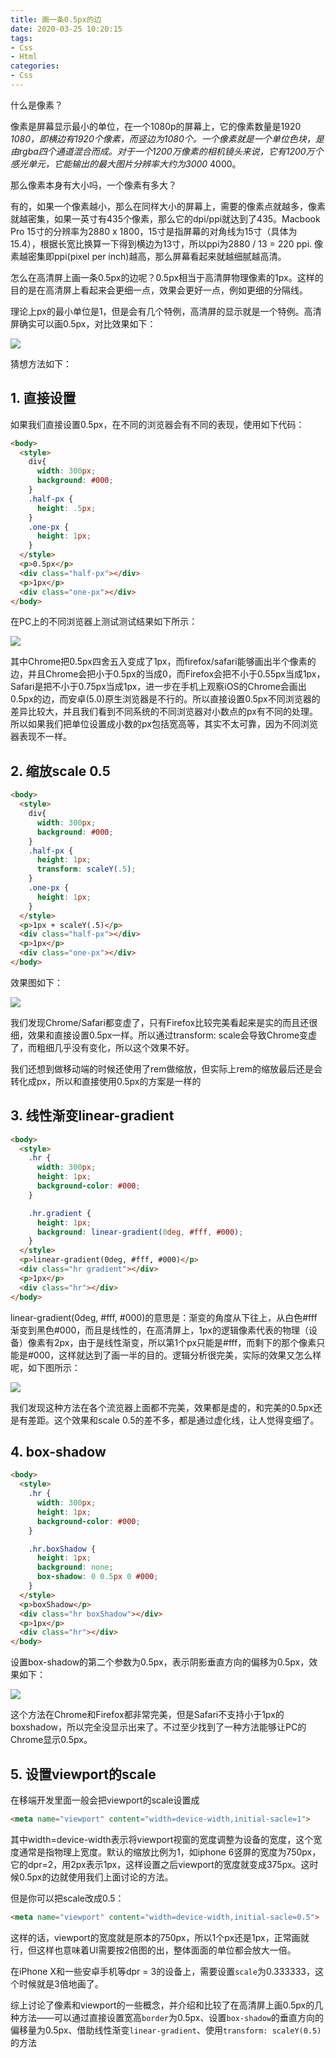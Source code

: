 ```yaml
---
title: 画一条0.5px的边
date: 2020-03-25 10:20:15
tags:
- Css
- Html
categories:
- Css
---
```


什么是像素？

像素是屏幕显示最小的单位，在一个1080p的屏幕上，它的像素数量是1920 *1080，即横边有1920个像素，而竖边为1080个。一个像素就是一个单位色块，是由rgba四个通道混合而成。对于一个1200万像素的相机镜头来说，它有1200万个感光单元，它能输出的最大图片分辨率大约为3000* 4000。

那么像素本身有大小吗，一个像素有多大？

有的，如果一个像素越小，那么在同样大小的屏幕上，需要的像素点就越多，像素就越密集，如果一英寸有435个像素，那么它的dpi/ppi就达到了435。Macbook Pro 15寸的分辨率为2880 x 1800，15寸是指屏幕的对角线为15寸（具体为15.4），根据长宽比换算一下得到横边为13寸，所以ppi为2880 / 13 = 220 ppi. 像素越密集即ppi(pixel per inch)越高，那么屏幕看起来就越细腻越高清。

怎么在高清屏上画一条0.5px的边呢？0.5px相当于高清屏物理像素的1px。这样的目的是在高清屏上看起来会更细一点，效果会更好一点，例如更细的分隔线。 

理论上px的最小单位是1，但是会有几个特例，高清屏的显示就是一个特例。高清屏确实可以画0.5px，对比效果如下： 

 ![](381845-30d6bfdb16105a41.png) 

猜想方法如下：

## 1. 直接设置

如果我们直接设置0.5px，在不同的浏览器会有不同的表现，使用如下代码：

``` html
<body>
  <style>
    div{
      width: 300px;
      background: #000;
    }
    .half-px {
      height: .5px;
    }
    .one-px {
      height: 1px;
    }
  </style>
  <p>0.5px</p>
  <div class="half-px"></div>
  <p>1px</p>
  <div class="one-px"></div>
</body>
```

 在PC上的不同浏览器上测试测试结果如下所示： 

![](0.5px381845-8bc8f0fa7f9fb678.png)

其中Chrome把0.5px四舍五入变成了1px，而firefox/safari能够画出半个像素的边，并且Chrome会把小于0.5px的当成0，而Firefox会把不小于0.55px当成1px，Safari是把不小于0.75px当成1px，进一步在手机上观察iOS的Chrome会画出0.5px的边，而安卓(5.0)原生浏览器是不行的。所以直接设置0.5px不同浏览器的差异比较大，并且我们看到不同系统的不同浏览器对小数点的px有不同的处理。所以如果我们把单位设置成小数的px包括宽高等，其实不太可靠，因为不同浏览器表现不一样。 



## 2. 缩放scale 0.5

```html
<body>
  <style>
    div{
      width: 300px;
      background: #000;
    }
    .half-px {
      height: 1px;
      transform: scaleY(.5);
    }
    .one-px {
      height: 1px;
    }
  </style>
  <p>1px + scaleY(.5)</p>
  <div class="half-px"></div>
  <p>1px</p>
  <div class="one-px"></div>
</body>
```

效果图如下：

![](381845-3b74e4afcb12de3e.png)

我们发现Chrome/Safari都变虚了，只有Firefox比较完美看起来是实的而且还很细，效果和直接设置0.5px一样。所以通过transform: scale会导致Chrome变虚了，而粗细几乎没有变化，所以这个效果不好。

我们还想到做移动端的时候还使用了rem做缩放，但实际上rem的缩放最后还是会转化成px，所以和直接使用0.5px的方案是一样的

## 3. 线性渐变linear-gradient

```html
<body>
  <style>
    .hr {
      width: 300px;
      height: 1px;
      background-color: #000;
    }

    .hr.gradient {
      height: 1px;
      background: linear-gradient(0deg, #fff, #000);
    }
  </style>
  <p>linear-gradient(0deg, #fff, #000)</p>
  <div class="hr gradient"></div>
  <p>1px</p>
  <div class="hr"></div>
</body>
```

linear-gradient(0deg, #fff, #000)的意思是：渐变的角度从下往上，从白色#fff渐变到黑色#000，而且是线性的，在高清屏上，1px的逻辑像素代表的物理（设备）像素有2px，由于是线性渐变，所以第1个px只能是#fff，而剩下的那个像素只能是#000，这样就达到了画一半的目的。逻辑分析很完美，实际的效果又怎么样呢，如下图所示：

![](image-20200325110612191.png)

我们发现这种方法在各个流览器上面都不完美，效果都是虚的，和完美的0.5px还是有差距。这个效果和scale 0.5的差不多，都是通过虚化线，让人觉得变细了。

## 4. box-shadow

```html
<body>
  <style>
    .hr {
      width: 300px;
      height: 1px;
      background-color: #000;
    }

    .hr.boxShadow {
      height: 1px;
      background: none;
      box-shadow: 0 0.5px 0 #000;
    }
  </style>
  <p>boxShadow</p>
  <div class="hr boxShadow"></div>
  <p>1px</p>
  <div class="hr"></div>
</body>
```

设置box-shadow的第二个参数为0.5px，表示阴影垂直方向的偏移为0.5px，效果如下：

![](image-20200325111341469.png)

 这个方法在Chrome和Firefox都非常完美，但是Safari不支持小于1px的boxshadow，所以完全没显示出来了。不过至少找到了一种方法能够让PC的Chrome显示0.5px。 



## 5. 设置viewport的scale

 在移端开发里面一般会把viewport的scale设置成 

```html
<meta name="viewport" content="width=device-width,initial-sacle=1">
```

其中width=device-width表示将viewport视窗的宽度调整为设备的宽度，这个宽度通常是指物理上宽度。默认的缩放比例为1，如iphone 6竖屏的宽度为750px，它的dpr=2，用2px表示1px，这样设置之后viewport的宽度就变成375px。这时候0.5px的边就使用我们上面讨论的方法。

但是你可以把scale改成0.5：

```html
<meta name="viewport" content="width=device-width,initial-sacle=0.5">
```

这样的话，viewport的宽度就是原本的750px，所以1个px还是1px，正常画就行，但这样也意味着UI需要按2倍图的出，整体面面的单位都会放大一倍。

在iPhone X和一些安卓手机等dpr = 3的设备上，需要设置`scale`为0.333333，这个时候就是3倍地画了。

综上讨论了像素和viewport的一些概念，并介绍和比较了在高清屏上画0.5px的几种方法——可以通过直接设置宽高`border`为0.5px、设置`box-shadow`的垂直方向的偏移量为0.5px、借助线性渐变`linear-gradient`、使用`transform: scaleY(0.5)`的方法